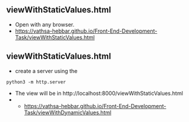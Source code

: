 ## viewWithStaticValues.html

- Open with any browser.
- https://vathsa-hebbar.github.io/Front-End-Development-Task/viewWithStaticValues.html


## viewWithStaticValues.html

- create a server using the 
```
python3 -m http.server
```

- The view will be in http://localhost:8000/viewWithStaticValues.html
- - https://vathsa-hebbar.github.io/Front-End-Development-Task/viewWithDynamicValues.html
